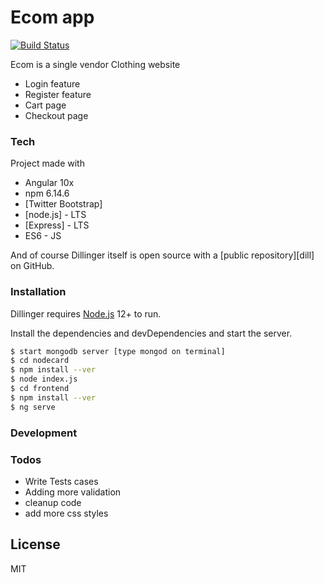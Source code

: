 # Ecom app

[![Build Status](https://travis-ci.org/joemccann/dillinger.svg?branch=master)](https://travis-ci.org/joemccann/dillinger)

Ecom is a single vendor Clothing website

- Login feature
- Register feature
- Cart page
- Checkout page

### Tech

Project made with

- Angular 10x
- npm 6.14.6
- [Twitter Bootstrap]
- [node.js] - LTS
- [Express] - LTS
- ES6 - JS

And of course Dillinger itself is open source with a [public repository][dill]
on GitHub.

### Installation

Dillinger requires [Node.js](https://nodejs.org/) 12+ to run.

Install the dependencies and devDependencies and start the server.

```sh
$ start mongodb server [type mongod on terminal]
$ cd nodecard
$ npm install --ver
$ node index.js
$ cd frontend
$ npm install --ver
$ ng serve
```

### Development

### Todos

- Write Tests cases
- Adding more validation
- cleanup code
- add more css styles

## License

MIT
